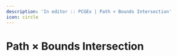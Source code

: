 ```yaml
---
description: 'In editor :: PCGEx | Path × Bounds Intersection'
icon: circle
---
```


# Path × Bounds Intersection

